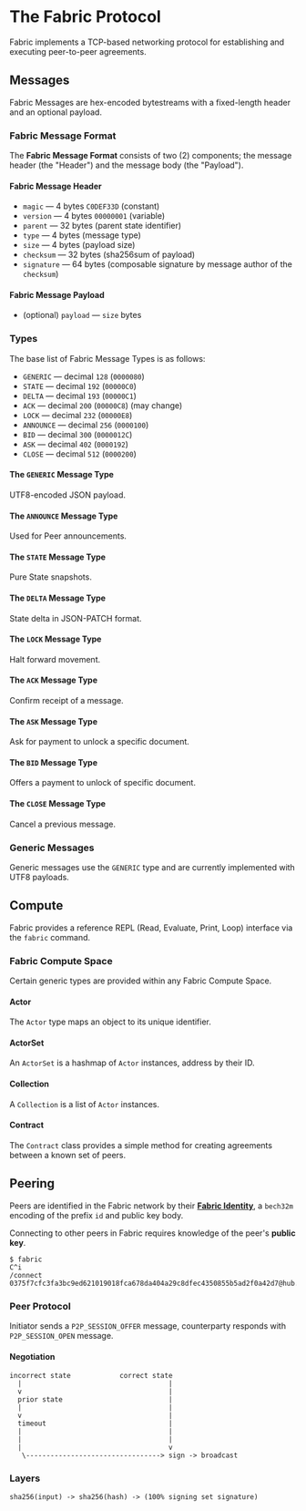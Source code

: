 # The Fabric Protocol
Fabric implements a TCP-based networking protocol for establishing and executing peer-to-peer agreements.

## Messages
Fabric Messages are hex-encoded bytestreams with a fixed-length header and an optional payload.

### Fabric Message Format
The **Fabric Message Format** consists of two (2) components; the message header (the "Header") and the message body (the "Payload").

#### Fabric Message Header
- `magic` — 4 bytes `C0DEF33D` (constant)
- `version` — 4 bytes `00000001` (variable)
- `parent` — 32 bytes (parent state identifier)
- `type` — 4 bytes (message type)
- `size` — 4 bytes (payload size)
- `checksum` — 32 bytes (sha256sum of payload)
- `signature` — 64 bytes (composable signature by message author of the `checksum`)

#### Fabric Message Payload
- (optional) `payload` — `size` bytes

### Types
The base list of Fabric Message Types is as follows:

- `GENERIC` — decimal `128` (`0000080`)
- `STATE` — decimal `192` (`00000C0`)
- `DELTA` — decimal `193` (`00000C1`)
- `ACK` — decimal `200` (`00000C8`) (may change)
- `LOCK` — decimal `232` (`00000E8`)
- `ANNOUNCE` — decimal `256` (`0000100`)
- `BID` — decimal `300` (`0000012C`)
- `ASK` — decimal `402` (`0000192`)
- `CLOSE` — decimal `512` (`0000200`)

#### The `GENERIC` Message Type
UTF8-encoded JSON payload.

#### The `ANNOUNCE` Message Type
Used for Peer announcements.

#### The `STATE` Message Type
Pure State snapshots.

#### The `DELTA` Message Type
State delta in JSON-PATCH format.

#### The `LOCK` Message Type
Halt forward movement.

#### The `ACK` Message Type
Confirm receipt of a message.

#### The `ASK` Message Type
Ask for payment to unlock a specific document.

#### The `BID` Message Type
Offers a payment to unlock of specific document.

#### The `CLOSE` Message Type
Cancel a previous message.

### Generic Messages
Generic messages use the `GENERIC` type and are currently implemented with UTF8 payloads.

## Compute
Fabric provides a reference REPL (Read, Evaluate, Print, Loop) interface via the `fabric` command.

### Fabric Compute Space
Certain generic types are provided within any Fabric Compute Space.

#### Actor
The `Actor` type maps an object to its unique identifier.

#### ActorSet
An `ActorSet` is a hashmap of `Actor` instances, address by their ID.

#### Collection
A `Collection` is a list of `Actor` instances.

#### Contract
The `Contract` class provides a simple method for creating agreements between a known set of peers.

## Peering
Peers are identified in the Fabric network by their [**Fabric Identity**][fabric-identity], a `bech32m` encoding of the prefix `id` and public key body.

Connecting to other peers in Fabric requires knowledge of the peer's **public key**.

```
$ fabric
C^i
/connect 0375f7cfc3fa3bc9ed621019018fca678da404a29c8dfec4350855b5ad2f0a42d7@hub.fabric.pub:7777
```

### Peer Protocol
Initiator sends a `P2P_SESSION_OFFER` message, counterparty responds with `P2P_SESSION_OPEN` message.

#### Negotiation
```
incorrect state            correct state
  |                                    |
  v                                    |
  prior state                          |
  |                                    |
  v                                    |
  timeout                              |
  |                                    |
  |                                    |
  |                                    v
   \---------------------------------> sign -> broadcast
```

### Layers
```
sha256(input) -> sha256(hash) -> (100% signing set signature)
```




[fabric-identity]: IDENTITY.md
